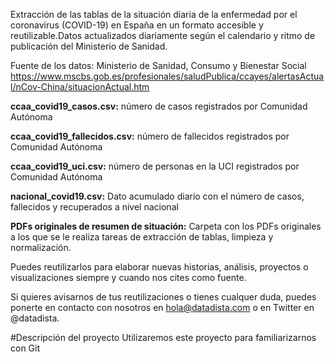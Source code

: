 Extracción de las tablas de la situación diaria de la enfermedad por el coronavirus (COVID-19) en España en un formato accesible y reutilizable.Datos actualizados diariamente según el calendario y ritmo de publicación del Ministerio de Sanidad.

Fuente de los datos: Ministerio de Sanidad, Consumo y Bienestar Social https://www.mscbs.gob.es/profesionales/saludPublica/ccayes/alertasActual/nCov-China/situacionActual.htm

**ccaa_covid19_casos.csv:** número de casos registrados por Comunidad Autónoma

**ccaa_covid19_fallecidos.csv:** número de fallecidos registrados por Comunidad Autónoma

**ccaa_covid19_uci.csv:** número de personas en la UCI registrados por Comunidad Autónoma

**nacional_covid19.csv:** Dato acumulado diario con el número de casos, fallecidos y recuperados a nivel nacional

**PDFs originales de resumen de situación:** Carpeta con los PDFs originales a los que se le realiza tareas de extracción de tablas, limpieza y normalización.

Puedes reutilizarlos para elaborar nuevas historias, análisis, proyectos o visualizaciones siempre y cuando nos cites como fuente.

Si quieres avisarnos de tus reutilizaciones o tienes cualquer duda, puedes ponerte en contacto con nosotros en hola@datadista.com o en Twitter en @datadista.

#Descripción del proyecto
Utilizaremos este proyecto para familiarizarnos con Git